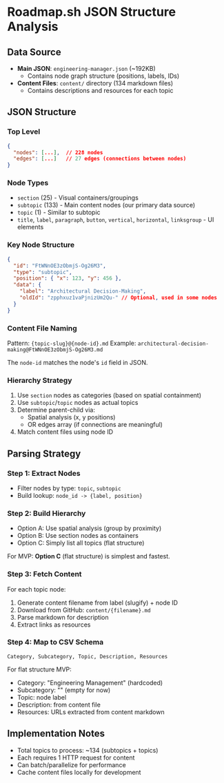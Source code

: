 # Roadmap.sh JSON Structure Analysis

## Data Source

- **Main JSON**: `engineering-manager.json` (~192KB)
  - Contains node graph structure (positions, labels, IDs)
- **Content Files**: `content/` directory (134 markdown files)
  - Contains descriptions and resources for each topic

## JSON Structure

### Top Level

```json
{
  "nodes": [...],  // 228 nodes
  "edges": [...]   // 27 edges (connections between nodes)
}
```

### Node Types

- `section` (25) - Visual containers/groupings
- `subtopic` (133) - Main content nodes (our primary data source)
- `topic` (1) - Similar to subtopic
- `title`, `label`, `paragraph`, `button`, `vertical`, `horizontal`, `linksgroup` - UI elements

### Key Node Structure

```json
{
  "id": "FtWNnOE3zObmjS-Og26M3",
  "type": "subtopic",
  "position": { "x": 123, "y": 456 },
  "data": {
    "label": "Architectural Decision-Making",
    "oldId": "zpphxuz1vaPjnizUm2Qu-" // Optional, used in some nodes
  }
}
```

### Content File Naming

Pattern: `{topic-slug}@{node-id}.md`
Example: `architectural-decision-making@FtWNnOE3zObmjS-Og26M3.md`

The `node-id` matches the node's `id` field in JSON.

### Hierarchy Strategy

1. Use `section` nodes as categories (based on spatial containment)
2. Use `subtopic`/`topic` nodes as actual topics
3. Determine parent-child via:
   - Spatial analysis (x, y positions)
   - OR edges array (if connections are meaningful)
4. Match content files using node ID

## Parsing Strategy

### Step 1: Extract Nodes

- Filter nodes by type: `topic`, `subtopic`
- Build lookup: `node_id -> {label, position}`

### Step 2: Build Hierarchy

- Option A: Use spatial analysis (group by proximity)
- Option B: Use section nodes as containers
- Option C: Simply list all topics (flat structure)

For MVP: **Option C** (flat structure) is simplest and fastest.

### Step 3: Fetch Content

For each topic node:

1. Generate content filename from label (slugify) + node ID
2. Download from GitHub: `content/{filename}.md`
3. Parse markdown for description
4. Extract links as resources

### Step 4: Map to CSV Schema

```
Category, Subcategory, Topic, Description, Resources
```

For flat structure MVP:

- Category: "Engineering Management" (hardcoded)
- Subcategory: "" (empty for now)
- Topic: node label
- Description: from content file
- Resources: URLs extracted from content markdown

## Implementation Notes

- Total topics to process: ~134 (subtopics + topics)
- Each requires 1 HTTP request for content
- Can batch/parallelize for performance
- Cache content files locally for development
